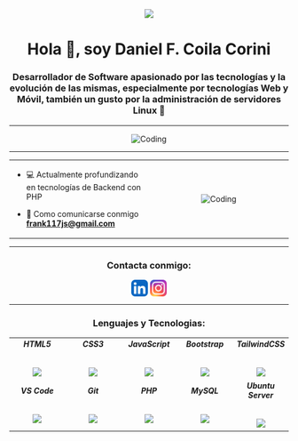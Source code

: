 <p align="center"><picture align="center"><img align="center" src = "https://github.com/7oSkaaa/7oSkaaa/blob/main/Images/about_me.gif?raw=true" width = 50px></picture></p>
<h1 align="center">Hola 👋, soy Daniel F. Coila Corini</h1>
<h3 align="center">Desarrollador de Software apasionado por las tecnologías y la evolución de las mismas, especialmente por tecnologías Web y Móvil, también un gusto por la administración de servidores Linux 🐧</h3>
<hr>
<div align="center">
  <img align="center" alt="Coding" width="450" src="https://repository-images.githubusercontent.com/588181932/e36ec678-7984-4cdd-8e4c-a3932772ff8e">
</div>
<hr>
<table align="center">
<tr border="none">
<td width="50%" align="left">
  
- 💻 Actualmente profundizando en tecnologías de Backend con PHP

- 📧 Como comunicarse conmigo **frank117js@gmail.com**

</td>
<td width="50%" align="center">
  <img align="center" alt="Coding" width="150" src="https://media0.giphy.com/media/v1.Y2lkPTc5MGI3NjExMGgxZjNobWNhaDFlcmRvNDE1MWcwMmo0bnY3bmZpbWZ0dDI5NHpoaCZlcD12MV9pbnRlcm5hbF9naWZfYnlfaWQmY3Q9Zw/bGgsc5mWoryfgKBx1u/giphy.gif">  
</td>
</tr>
</table>

---

<h3 align="center">Contacta conmigo:</h3>
<p align="center">
<a href="www.linkedin.com/in/daniel-franco-coila-corini-05356a1b6" target="blank"><img align="center" src="https://github.com/tandpfun/skill-icons/blob/main/icons/LinkedIn.svg" alt="kaveendinethma" height="30" width="30" /></a>
<a href="https://www.instagram.com/dafran.code/" target="blank"><img align="center" src="https://github.com/tandpfun/skill-icons/blob/main/icons/Instagram.svg" alt="kavee_dineth" height="30" width="30" /></a>
</p>

---

<h3 align="center">Lenguajes y Tecnologias:</h3>
<table align="center">
  <tbody>
    <tr align="top">
      <td width="20%" align="center">
        <span><i><b>HTML5</b><i></span><br><br><br>
        <img width="50" src="https://cdn.svgporn.com/logos/html-5.svg">
      </td>
      <td width="20%" align="center">
        <span><i><b>CSS3</b><i></span><br><br><br>
        <img width="50" src="https://cdn.svgporn.com/logos/css-3.svg">
      </td>
      <td width="20%" align="center">
        <span><i><b>JavaScript</b><i></span><br><br><br>
        <img width="50" src="https://cdn.svgporn.com/logos/javascript.svg">
      </td>
      <td width="20%" align="center">
        <span><i><b>Bootstrap</b><i></span><br><br><br>
        <img width="50" src="https://cdn.svgporn.com/logos/bootstrap.svg">
      </td>
      <td width="20%" align="center">
        <span><i><b>TailwindCSS</b><i></span><br><br><br>
        <img width="50" src="https://cdn.svgporn.com/logos/tailwindcss-icon.svg">
      </td>
    </tr>
    <tr align="top">
      <td width="20%" align="center">
        <span><i><b>VS Code</b><i></span><br><br><br>
        <img width="50" src="https://cdn.svgporn.com/logos/visual-studio-code.svg">
      </td>
      <td width="20%" align="center">
        <span><i><b>Git</b><i></span><br><br><br>
        <img width="50" src="https://cdn.svgporn.com/logos/git-icon.svg">
      </td>
      <td width="20%" align="center">
        <span><i><b>PHP</b><i></span><br><br><br>
        <img width="50" src="https://cdn.svgporn.com/logos/php.svg">
      </td>
      <td width="20%" align="center">
        <span><i><b>MySQL</b><i></span><br><br><br>
        <img width="50" src="https://cdn.svgporn.com/logos/mysql.svg">
      </td>
      <td width="20%" align="center">
        <span><i><b>Ubuntu Server</b><i></span><br><br><br>
        <img width="50" src="https://cdn.svgporn.com/logos/ubuntu.svg">
      </td>
    </tr>
    <tr align="top">
    </tr>
  </tbody>
</table>

